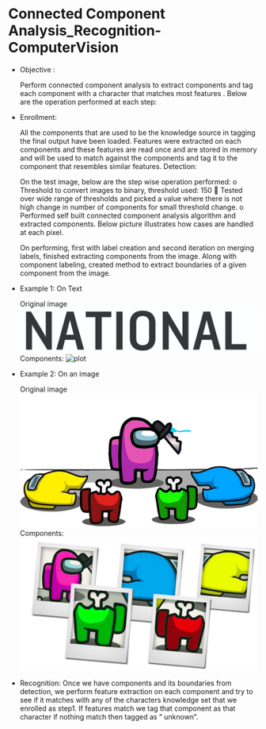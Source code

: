 # Connected Component Analysis_Recognition-ComputerVision
- Objective :

  Perform connected component analysis to extract components and tag
  each component with a character that matches most features .
  Below are the operation performed at each step:
- Enrollment:

  All the components that are used to be the knowledge source in tagging the final output have been
  loaded. Features were extracted on each components and these features are read once and are stored
  in memory and will be used to match against the components and tag it to the component that
  resembles similar features.
Detection:

  On the test image, below are the step wise operation performed:
  o Threshold to convert images to binary, threshold used: 150
   Tested over wide range of thresholds and picked a value where there is not high
  change in number of components for small threshold change.
  o Performed self built connected component analysis algorithm and extracted components.
  Below picture illustrates how cases are handled at each pixel.

  On performing, first with label creation and second iteration on merging labels, finished
  extracting components from the image.
  Along with component labeling, created method to extract boundaries of a given
  component from the image.
  
- Example 1: On Text
  
  Original image
![plot](test_img_chars.jpg)
Components:
![plot](test_img_chars_ccl.png)
  
  
  
- Example 2: On an image
  
  Original image
![plot](test_img2.jpg)
Components:
![plot](test_img2.png)
  
- Recognition:
  Once we have components and its boundaries from detection, we perform feature extraction on
  each component and try to see if it matches with any of the characters knowledge set that we
  enrolled as step1. If features match we tag that component as that character if nothing match then
  tagged as ” unknown”.

